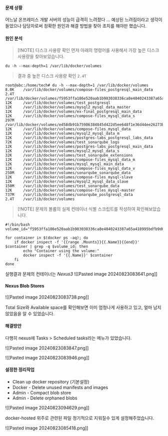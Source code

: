 #### 문제 상황

어느날 온프레미스 개발 서버의 성능이 급격히 느려졌다 ...
예상된 느려짐이라고 생각이 들었으나 담당자로써 정확한 원인과 해결 방법을 찾아 조치를 해야만 했습니다.

#### 원인 분석

> [!NOTE] 디스크 사용량 확인
> 먼저 아래의 명령어를 사용해서 가장 높은 디스크 사용량을 찾아보았습니다.

```shell
du -h --max-depth=1 /var/lib/docker/volumes
```

> 결과 중 높은 디스크 사용량 확인 `2.4T`

```script
root@abc:/home/tech# du -h --max-depth=1 /var/lib/docker/volumes
8.0K    /var/lib/docker/volumes/compose-files_postgresql_main_data
2.4T    /var/lib/docker/volumes/f5953ffa186e520aab1b983038336ca8e4840243387a65a418995bdfb9d6407c
12K     /var/lib/docker/volumes/test_postgresql
12K     /var/lib/docker/volumes/mysql2_mysql_data_master
12K     /var/lib/docker/volumes/ex-final_postgresql_main_data
12K     /var/lib/docker/volumes/compose-files_mysql_data_s
297M    /var/lib/docker/volumes/ed58db91b75986384845d422d5ee648f1e36d44ee26273b1f1480a3333014b8b
12K     /var/lib/docker/volumes/compose-files_mysql_data
12K     /var/lib/docker/volumes/mysql2_mysql_data_m
12K     /var/lib/docker/volumes/postgres-labs_postgresql_labs_data
72K     /var/lib/docker/volumes/test_sonarqube_logs
12K     /var/lib/docker/volumes/postgres-labs_postgresql_main_data
12K     /var/lib/docker/volumes/mysql2_mysql_data_s
32K     /var/lib/docker/volumes/test_sonarqube_extensions
12K     /var/lib/docker/volumes/compose-files_mysql_data_m
12K     /var/lib/docker/volumes/mysql_mysql_main_data
12K     /var/lib/docker/volumes/compose-files_mysql_data_v
250M    /var/lib/docker/volumes/sonarqube_sonarqube_data
12K     /var/lib/docker/volumes/compose-files_mysql-slave
12K     /var/lib/docker/volumes/mysql2_mysql_data_slave
150M    /var/lib/docker/volumes/test_sonarqube_data
12K     /var/lib/docker/volumes/compose-files_mysql-master
737M    /var/lib/docker/volumes/sonarqube_postgresql_data
2.4T    /var/lib/docker/volumes
```

> [!NOTE] 문제의 볼륨의 실제 컨테이너 식별
> 스크립트를 작성하여 확인해보았습니다.

```shell
#!/bin/bash
volume_id="f5953ffa186e520aab1b983038336ca8e4840243387a65a418995bdfb9d6407c"

for container in $(docker ps -aq); do
    if docker inspect -f '{{range .Mounts}}{{.Name}}{{end}}' $container | grep -q $volume_id; then
        echo "Container using the volume:"
        docker inspect -f '{{.Name}}' $container
    fi
done
```

실행결과 문제의 컨테이너는 _Nexus3_
![[Pasted image 20240823083641.png]]

#### Nexus Blob Stores

![[Pasted image 20240823083738.png]]

Total Size와 Available space를 확인해보면 이미 엄청나게 사용하고 있고, 얼마 남지 않았음을 알 수 있었습니다.

#### 해결방안

다행히 nexus에 Tasks > Scheduled tasks라는 메뉴가 있었습니다.

![[Pasted image 20240823083847.png]]

![[Pasted image 20240823083946.png]]

#### 설정한 정리작업

- Clean up docker repository (기본설정)
- Docker - Delete unused manifests and images
- Admin - Compact blob store
- Admin - Delete orphaned blobs

![[Pasted image 20240823094629.png]]

docker-hosted 위주로 관련된 파일 정기적으로 지워질수 있게 설정해주었습니다.

![[Pasted image 20240823085418.png]]
